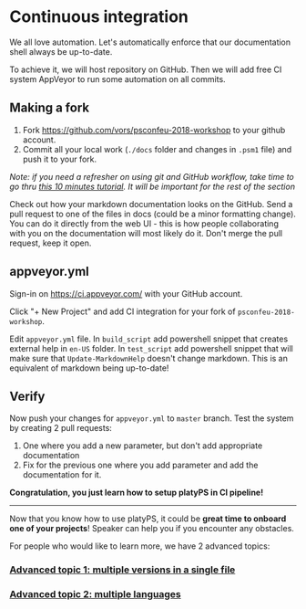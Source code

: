 # Continuous integration

We all love automation.
Let's automatically enforce that our documentation shell always be up-to-date.

To achieve it, we will host repository on GitHub.
Then we will add free CI system AppVeyor to run some automation on all commits.

## Making a fork

1. Fork https://github.com/vors/psconfeu-2018-workshop to your github account.
2. Commit all your local work (`./docs` folder and changes in `.psm1` file) and push it to your fork.

*Note: if you need a refresher on using git and GitHub workflow, take  time to go thru [this 10 minutes tutorial](https://guides.github.com/activities/hello-world/). It will be important for the rest of the section*

Check out how your markdown documentation looks on the GitHub.
Send a pull request to one of the files in docs (could be a minor formatting change).
You can do it directly from the web UI - this is how people collaborating with you on the documentation will most likely do it.
Don't merge the pull request, keep it open.

## appveyor.yml

Sign-in on https://ci.appveyor.com/ with your GitHub account.

Click "+ New Project" and add CI integration for your fork of `psconfeu-2018-workshop`.

Edit `appveyor.yml` file.
In `build_script` add powershell snippet that creates external help in `en-US` folder.
In `test_script` add powershell snippet that will make sure that `Update-MarkdownHelp` doesn't change markdown.
This is an equivalent of markdown being up-to-date!

## Verify

Now push your changes for `appveyor.yml` to `master` branch.
Test the system by creating 2 pull requests:

1. One where you add a new parameter, but don't add appropriate documentation
2. Fix for the previous one where you add parameter and add the documentation for it.

**Congratulation, you just learn how to setup platyPS in CI pipeline!**

--------------------

Now that you know how to use platyPS, it could be **great time to onboard one of your projects**!
Speaker can help you if you encounter any obstacles. 

For people who would like to learn more, we have 2 advanced topics:

### [Advanced topic 1: multiple versions in a single file](05-ApplicableTags.md)

### [Advanced topic 2: multiple languages](06-Localization.md)